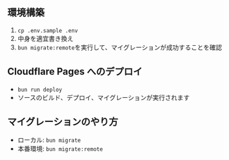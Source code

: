 ## 環境構築

1. `cp .env.sample .env`
2. 中身を適宜書き換え
3. `bun migrate:remote`を実行して、マイグレーションが成功することを確認

## Cloudflare Pages へのデプロイ

- `bun run deploy`
- ソースのビルド、デプロイ、マイグレーションが実行されます

## マイグレーションのやり方

- ローカル: `bun migrate`
- 本番環境: `bun migrate:remote`
